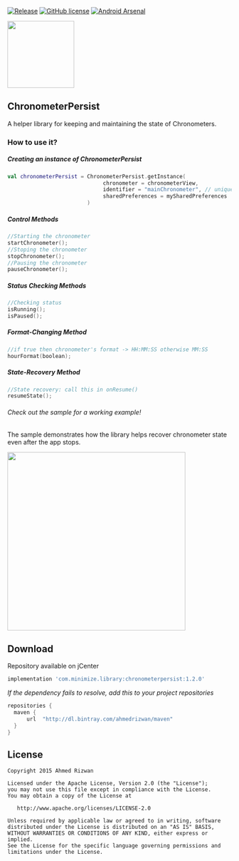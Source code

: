 [![Release](https://img.shields.io/badge/jCenter-1.1.0-brightgreen.svg)](https://bintray.com/sbrukhanda/maven/FragmentViewPager)
[![GitHub license](https://img.shields.io/badge/license-Apache%20Version%202.0-blue.svg)](https://github.com/sbrukhanda/fragmentviewpager/blob/master/LICENSE.txt)
[![Android Arsenal](https://img.shields.io/badge/Android%20Arsenal-RxRecyclerAdapter-green.svg?style=flat)](https://android-arsenal.com/details/1/2084)


<img src="https://raw.githubusercontent.com/ahmedrizwan/ChronometerPersist/master/sample/src/main/res/drawable/chronometer.png" width=150px  />

## ChronometerPersist

A helper library for keeping and maintaining the state of Chronometers.

### How to use it?
##### Creating an instance of ChronometerPersist

```kotlin
val chronometerPersist = ChronometerPersist.getInstance(
                              chronometer = chronometerView,
                              identifier = "mainChronometer", // unique identifier
                              sharedPreferences = mySharedPreferences
                         )
```
##### Control Methods
```kotlin
//Starting the chronometer
startChronometer();
//Stoping the chronometer
stopChronometer();
//Pausing the chronometer
pauseChronometer();
```
##### Status Checking Methods
```kotlin 
//Checking status
isRunning(); 
isPaused(); 
```
##### Format-Changing Method
```kotlin
//if true then chronometer's format -> HH:MM:SS otherwise MM:SS
hourFormat(boolean); 
```
##### State-Recovery Method
```kotlin
//State recovery: call this in onResume() 
resumeState(); 
```

###### Check out the sample for a working example!
The sample demonstrates how the library helps recover chronometer state even after the app stops.

<img src="https://raw.githubusercontent.com/ahmedrizwan/ChronometerPersist/master/sample/src/main/res/drawable/chronopersist.gif" width=400px  />

## Download 
Repository available on jCenter

```groovy
implementation 'com.minimize.library:chronometerpersist:1.2.0'
```
*If the dependency fails to resolve, add this to your project repositories*
```groovy
repositories {
  maven {
      url  "http://dl.bintray.com/ahmedrizwan/maven" 
  }
}
```

## License 
```
Copyright 2015 Ahmed Rizwan

Licensed under the Apache License, Version 2.0 (the "License");
you may not use this file except in compliance with the License.
You may obtain a copy of the License at

   http://www.apache.org/licenses/LICENSE-2.0

Unless required by applicable law or agreed to in writing, software
distributed under the License is distributed on an "AS IS" BASIS,
WITHOUT WARRANTIES OR CONDITIONS OF ANY KIND, either express or implied.
See the License for the specific language governing permissions and
limitations under the License.
```
